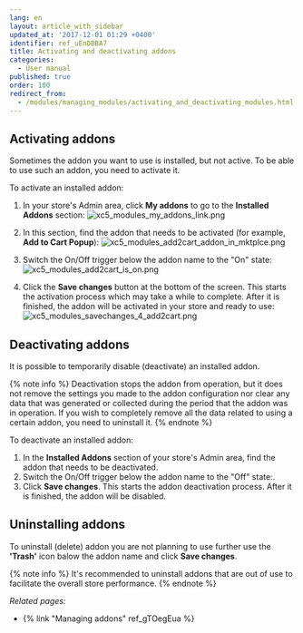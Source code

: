 ```yaml
---
lang: en
layout: article_with_sidebar
updated_at: '2017-12-01 01:29 +0400'
identifier: ref_uEnDBBA7
title: Activating and deactivating addons
categories:
  - User manual
published: true
order: 100
redirect_from:
  - /modules/managing_modules/activating_and_deactivating_modules.html
---
```

## Activating addons

Sometimes the addon you want to use is installed, but not active. To be able to use such an addon, you need to activate it. 

To activate an installed addon:

1.  In your store's Admin area, click **My addons** to go to the **Installed Addons** section:
    ![xc5_modules_my_addons_link.png]({{site.baseurl}}/attachments/ref_uEnDBBA7/xc5_modules_my_addons_link.png)

2.  In this section, find the addon that needs to be activated (for example, **Add to Cart Popup**):
    ![xc5_modules_add2cart_addon_in_mktplce.png]({{site.baseurl}}/attachments/ref_uEnDBBA7/xc5_modules_add2cart_addon_in_mktplce.png)

3.  Switch the On/Off trigger below the addon name to the "On" state:
    ![xc5_modules_add2cart_is_on.png]({{site.baseurl}}/attachments/ref_uEnDBBA7/xc5_modules_add2cart_is_on.png)

4.  Click the **Save changes** button at the bottom of the screen. This starts the activation process which may take a while to complete. After it is finished, the addon will be activated in your store and ready to use:
    ![xc5_modules_savechanges_4_add2cart.png]({{site.baseurl}}/attachments/ref_uEnDBBA7/xc5_modules_savechanges_4_add2cart.png)


## Deactivating addons

It is possible to temporarily disable (deactivate) an installed addon.

{% note info %}
Deactivation stops the addon from operation, but it does not remove the settings you made to the addon configuration nor clear any data that was generated or collected during the period that the addon was in operation. If you wish to completely remove all the data related to using a certain addon, you need to uninstall it.
{% endnote %}

To deactivate an installed addon:

1.  In the **Installed Addons** section of your store's Admin area, find the addon that needs to be deactivated.
2.  Switch the On/Off trigger below the addon name to the "Off" state:.
3.  Click **Save changes**. This starts the addon deactivation process. After it is finished, the addon will be disabled.

## Uninstalling addons

To uninstall (delete) addon you are not planning to use further use the **'Trash'** icon balow the addon name and click **Save changes**. 

{% note info %}
It's recommended to uninstall addons that are out of use to facilitate the overall store performance.
{% endnote %}

_Related pages:_

*   {% link "Managing addons" ref_gTOegEua %}
